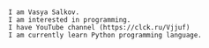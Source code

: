 ###
    I am Vasya Salkov.
    I am interested in programming.
    I have YouTube channel (https://clck.ru/Vjjuf)
    I am currently learn Python programming language.


<!--
**VasilSalkov/VasilSalkov** is a ✨ _special_ ✨ repository because its `README.md` (this file) appears on your GitHub profile.

Here are some ideas to get you started:

- 🔭 I’m currently working on ...
- 🌱 I’m currently learning ...
- 👯 I’m looking to collaborate on ...
- 🤔 I’m looking for help with ...
- 💬 Ask me about ...
- 📫 How to reach me: ...
- 😄 Pronouns: ...
- ⚡ Fun fact: ...
-->
